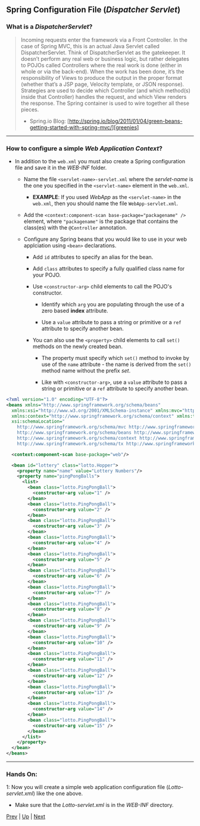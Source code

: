 ## Spring Configuration File (*Dispatcher Servlet*)

### What is a *DispatcherServlet*?

>Incoming requests enter the framework via a Front Controller. In the case of Spring MVC, this is an actual Java Servlet called DispatcherServlet. Think of DispatcherServlet as the gatekeeper. It doesn’t perform any real web or business logic, but rather delegates to POJOs called Controllers where the real work is done (either in whole or via the back-end). When the work has been done, it’s the responsibility of Views to produce the output in the proper format (whether that’s a JSP page, Velocity template, or JSON response). Strategies are used to decide which Controller (and which method(s) inside that Controller) handles the request, and which View renders the response. The Spring container is used to wire together all these pieces.
> - Spring.io Blog: [http://spring.io/blog/2011/01/04/green-beans-getting-started-with-spring-mvc/][greenies]

<hr>

### How to configure a simple *Web Application Context*?

* In addition to the `web.xml` you must also create a Spring configuration file and save it in the *WEB-INF* folder.

  * Name the file `<servlet-name>-servlet.xml` where the *servlet-name* is the one you specified in the `<servlet-name>` element in the `web.xml`.

    * **EXAMPLE**: If you used *WebApp* as the `<servlet-name>` in the `web.xml`, then you should name the file `WebApp-servlet.xml`.

  * Add the `<context:component-scan base-package="packagename" />` element, where `"packagename"` is the package that contains the class(es) with the `@Controller` annotation.

  * Configure any Spring beans that you would like to use in your web applciation using `<bean>` declarations.

    * Add `id` attributes to specify an alias for the bean.

    * Add `class` attributes to specify a fully qualified class name for your POJO.

    * Use `<constructor-arg>` child elements to call the POJO's constructor.

      * Identify which `arg` you are populating through the use of a zero based **index** attribute.

      * Use a `value` attribute to pass a string or primitive or a `ref` attribute to specify another bean.

    * You can also use the `<property>` child elements to call `set()` methods on the newly created bean.

      * The property must specify which `set()` method to invoke by use of the `name` attribute - the name is derived from the `set()` method name without the prefix *set*.

      * Like with `<constructor-arg>`, use a `value` attribute to pass a string or primitive or a `ref` attribute to specify another bean.

```xml
<?xml version="1.0" encoding="UTF-8"?>
<beans xmlns="http://www.springframework.org/schema/beans"
  xmlns:xsi="http://www.w3.org/2001/XMLSchema-instance" xmlns:mvc="http://www.springframework.org/schema/mvc"
  xmlns:context="http://www.springframework.org/schema/context" xmlns:tx="http://www.springframework.org/schema/tx"
  xsi:schemaLocation="
    http://www.springframework.org/schema/mvc http://www.springframework.org/schema/mvc/spring-mvc-4.3.xsd
    http://www.springframework.org/schema/beans http://www.springframework.org/schema/beans/spring-beans-4.3.xsd
    http://www.springframework.org/schema/context http://www.springframework.org/schema/context/spring-context-4.3.xsd
    http://www.springframework.org/schema/tx http://www.springframework.org/schema/tx/spring-tx-4.3.xsd">

  <context:component-scan base-package="web"/>

  <bean id="lottery" class="lotto.Hopper">
    <property name="name" value="Lottery Numbers"/>
    <property name="pingPongBalls">
      <list>
        <bean class="lotto.PingPongBall">
          <constructor-arg value="1" />
        </bean>
        <bean class="lotto.PingPongBall">
          <constructor-arg value="2" />
        </bean>
        <bean class="lotto.PingPongBall">
          <constructor-arg value="3" />
        </bean>
        <bean class="lotto.PingPongBall">
          <constructor-arg value="4" />
        </bean>
        <bean class="lotto.PingPongBall">
          <constructor-arg value="5" />
        </bean>
        <bean class="lotto.PingPongBall">
          <constructor-arg value="6" />
        </bean>
        <bean class="lotto.PingPongBall">
          <constructor-arg value="7" />
        </bean>
        <bean class="lotto.PingPongBall">
          <constructor-arg value="8" />
        </bean>
        <bean class="lotto.PingPongBall">
          <constructor-arg value="9" />
        </bean>
        <bean class="lotto.PingPongBall">
          <constructor-arg value="10" />
        </bean>
        <bean class="lotto.PingPongBall">
          <constructor-arg value="11" />
        </bean>
        <bean class="lotto.PingPongBall">
          <constructor-arg value="12" />
        </bean>
        <bean class="lotto.PingPongBall">
          <constructor-arg value="13" />
        </bean>
        <bean class="lotto.PingPongBall">
          <constructor-arg value="14" />
        </bean>
        <bean class="lotto.PingPongBall">
          <constructor-arg value="15" />
        </bean>
      </list>
    </property>
  </bean>
</beans>
```

<hr>

### Hands On:
1: Now you will create a simple web application configuration file (*Lotto-servlet.xml*) like the one above.  

* Make sure that the *Lotto-servlet.xml* is in the *WEB-INF* directory.

[Prev](webxml.md) | [Up](../README.md) | [Next](controller.md)


[greenies]:http://spring.io/blog/2011/01/04/green-beans-getting-started-with-spring-mvc/
